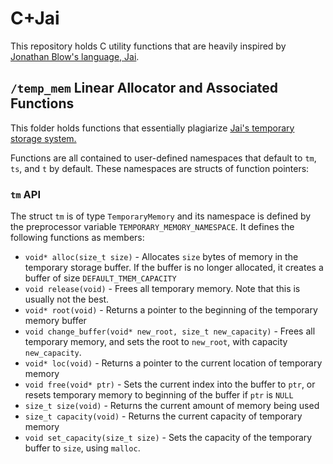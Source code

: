 # C+Jai
This repository holds C utility functions that are heavily inspired by [Jonathan
Blow's language, Jai][jai-programming-language].

[jai-programming-language]: https://www.youtube.com/watch?v=uZgbKrDEzAs

## `/temp_mem` Linear Allocator and Associated Functions
This folder holds functions that essentially plagiarize [Jai's temporary storage system.][temp-mem-system]

[temp-mem-system]: https://youtu.be/SSVHWrYG974?t=130

Functions are all contained to user-defined namespaces that default to `tm`,
`ts`, and `t` by default. These namespaces are structs of function pointers:

### `tm` API
The struct `tm` is of type `TemporaryMemory` and its namespace is
defined by the preprocessor variable `TEMPORARY_MEMORY_NAMESPACE`.
It defines the following functions as members:

* `void* alloc(size_t size)` -
Allocates `size` bytes of memory in the temporary storage buffer. If the buffer
is no longer allocated, it creates a buffer of size `DEFAULT_TMEM_CAPACITY`
* `void release(void)` -
Frees all temporary memory. Note that this is usually not the best.
* `void* root(void)` -
Returns a pointer to the beginning of the temporary memory buffer
* `void change_buffer(void* new_root, size_t new_capacity)` -
Frees all temporary memory, and sets the root to `new_root`, with
capacity `new_capacity`.
* `void* loc(void)` -
Returns a pointer to the current location of temporary memory
* `void free(void* ptr)` -
Sets the current index into the buffer to `ptr`, or resets temporary
memory to beginning of the buffer if `ptr` is `NULL`
* `size_t size(void)` -
Returns the current amount of memory being used
* `size_t capacity(void)` -
Returns the current capacity of temporary memory
* `void set_capacity(size_t size)` -
Sets the capacity of the temporary buffer to `size`, using `malloc`.

